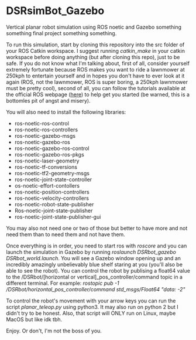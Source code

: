 # DSRsimBot_Gazebo
Vertical planar robot simulation using ROS noetic and Gazebo something something final project something something.

To run this simulation, start by cloning this repository into the src folder of your ROS Catkin workspace. I suggest running *catkin_make* in your catkin workspace before doing anything (but after cloning this repo), just to be safe. If you do not know what I'm talking about, first of all, consider yourself extremely fortunate because ROS makes you want to ride a lawnmower at 250kph to entertain yourself and in hopes you don't have to ever look at it again (ROS, not the lawnmower, ROS is super boring, a 250kph lawnmower must be pretty cool), second of all, you can follow the tutorials available at the official ROS webpage ([here](http://wiki.ros.org/ROS/Tutorials)) to help get you started (be warned, this is a bottomles pit of angst and misery).

You will also need to install the following libraries:
<ul>
  <li>ros-noetic-ros-control</li>
  <li>ros-noetic-ros-controllers</li>
  <li>ros-noetic-gazebo-msgs</li>
  <li>ros-noetic-gazebo-ros</li>
  <li>ros-noetic-gazebo-ros-control</li>
  <li>ros-noetic-gazebo-ros-pkgs</li>
  <li>ros-noetic-laser-geometry</li>
  <li>ros-noetic-tf-conversions</li>
  <li>ros-noetic-tf2-geometry-msgs</li>
  <li>ros-noetic-joint-state-controller</li>
  <li>os-noetic-effort-contollers</li>
  <li>ros-noetic-position-controllers</li>
  <li>ros-noetic-velocity-controllers</li>
  <li>ros-noetic-robot-state-publisher</li>
  <li>Ros-noetic-joint-state-publisher</li>
  <li>ros-noetic-joint-state-publisher-gui</li>
</ul>
You may also not need one or two of those but better to have more and not need them than to need them and not have them.

Once everything is in order, you need to start ros with *roscore* and you can launch the simulation in Gazebo by running *roslaunch DSRbot_gazebo DSRbot_world.launch*. You will see a Gazebo window opening up and an incredibly amazingly unbelievably blue shelf staring at you (you'll also be able to see the robot). You can control the robot by publising a float64 value to the /DSRbot/[horizontal or vertical]_pos_controller/command topic in a different terminal. For example: *rostopic pub -1 /DSRbot/horizontal_pos_controller/command std_msgs/Float64 "data: -2"*

To control the robot's movement with your arrow keys you can run the script *planar_teleop.py* using python3. It may also run on python 2 but I didn't try to be honest. Also, that script will ONLY run on Linux, maybe MacOS but like idk tbh.

Enjoy. Or don't, I'm not the boss of you.
